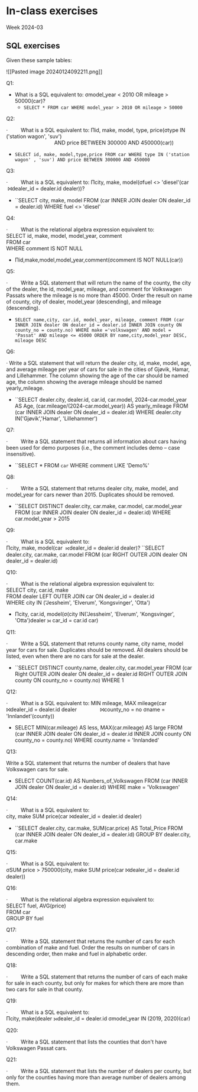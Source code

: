 # In-class exercises

Week 2024-03

## SQL exercises

Given these sample tables:

![[Pasted image 20240124092211.png]]

Q1:

- What is a SQL equivalent to:   σmodel_year < 2010 OR mileage > 50000(car)?
	- `SELECT * FROM car WHERE model_year > 2010 OR mileage > 50000` 

Q2:

·         What is a SQL equivalent to:  Πid, make, model, type, price(σtype IN ('station wagon', 'suv')  
                                 AND price BETWEEN 300000 AND 450000(car))
- `SELECT id, make, model,type,price FROM car WHERE type IN ('station wagon' , 'suv') AND price BETWEEN 300000 AND 450000` 

Q3:

·         What is a SQL equivalent to:  Πcity, make, model(σfuel <> 'diesel'(car  ⨝dealer_id = dealer.id dealer))?
- ``SELECT city, make, model FROM (car INNER JOIN dealer ON dealer_id = dealer.id) WHERE fuel <> 'diesel'

Q4:

·         What is the relational algebra expression equivalent to:  
SELECT id, make, model, model_year, comment  
FROM car  
WHERE comment IS NOT NULL

- Πid,make,model,model_year,comment(σcomment IS NOT NULL(car))  

Q5:

·         Write a SQL statement that will return the name of the county, the city of the dealer, the id, model_year, mileage, and comment for Volkswagen Passats where the mileage is no more than 45000. Order the result on name of county, city of dealer, model_year (descending), and mileage (descending).

- `SELECT name,city, car.id, model_year, mileage, comment FROM (car INNER JOIN dealer ON dealer_id = dealer.id INNER JOIN county ON county_no = county.no) WHERE make ='volkswagen' AND model = 'Passat' AND mileage <= 45000 ORDER BY name,city,model_year DESC, mileage DESC`

Q6:

·       Write a SQL statement that will return the dealer city, id, make, model, age, and average mileage per year of cars for sale in the cities of Gjøvik, Hamar, and Lillehammer. The column showing the age of the car should be named age, the column showing the average mileage should be named yearly_mileage.
- ``SELECT dealer.city, dealer.id, car.id, car.model, 2024-car.model_year AS Age, (car.mileage/(2024-car.model_year)) AS yearly_mileage FROM (car INNER JOIN dealer ON dealer_id = dealer.id) WHERE dealer.city IN('Gjøvik','Hamar', 'Lillehammer')

Q7:

·         Write a SQL statement that returns all information about cars having been used for demo purposes (i.e., the comment includes demo – case insensitive).
- ``SELECT * FROM `car` WHERE comment LIKE 'Demo%'

Q8:

·         Write a SQL statement that returns dealer city, make, model, and model_year for cars newer than 2015. Duplicates should be removed.
- ``SELECT DISTINCT dealer.city, car.make, car.model, car.model_year  FROM (car INNER JOIN dealer ON dealer_id = dealer.id) WHERE car.model_year > 2015


Q9:

·         What is a SQL equivalent to:  
Πcity, make, model(car  ⟖dealer_id = dealer.id dealer)?
``SELECT dealer.city, car.make, car.model FROM (car RIGHT OUTER JOIN dealer ON dealer_id = dealer.id)

Q10:

·         What is the relational algebra expression equivalent to:  
SELECT city, car.id, make    
FROM dealer LEFT OUTER JOIN car ON dealer_id = dealer.id  
WHERE city IN ('Jessheim', 'Elverum', 'Kongsvinger', 'Otta')  

- Πcity, car.id, model(σ(city IN('Jessheim', 'Elverum', 'Kongsvinger', 'Otta')dealer ⟕ car_id = car.id car) 

Q11:

·         Write a SQL statement that returns county name, city name, model year for cars for sale. Duplicates should be removed. All dealers should be listed, even when there are no cars for sale at the dealer.

- ``SELECT DISTINCT county.name, dealer.city, car.model_year FROM (car Right OUTER JOIN dealer ON dealer_id = dealer.id RIGHT OUTER JOIN county ON county_no = county.no) WHERE 1

Q12:

·         What is a SQL equivalent to: MIN mileage, MAX mileage(car ⨝dealer_id = dealer.id dealer                ⨝county_no = no σname = 'Innlandet'(county))

- SELECT MIN(car.mileage) AS less, MAX(car.mileage) AS large FROM (car INNER JOIN dealer ON dealer_id = dealer.id INNER JOIN county ON county_no = county.no) WHERE county.name = 'Innlanded'

Q13:

Write a SQL statement that returns the number of dealers that have Volkswagen cars for sale.

- SELECT COUNT(car.id) AS Numbers_of_Volkswagen FROM (car INNER JOIN dealer ON dealer_id = dealer.id) WHERE make = 'Volkswagen'

Q14:

·         What is a SQL equivalent to:  
city, make SUM price(car ⨝dealer_id = dealer.id dealer)

- ``SELECT dealer.city, car.make, SUM(car.price) AS Total_Price FROM (car INNER JOIN dealer ON dealer_id = dealer.id) GROUP BY dealer.city, car.make

Q15:

·         What is a SQL equivalent to:  
σSUM price > 750000(city, make SUM price(car ⨝dealer_id = dealer.id dealer))


  

Q16:

·         What is the relational algebra expression equivalent to:  
SELECT fuel, AVG(price)  
FROM car  
GROUP BY fuel

Q17:

·         Write a SQL statement that returns the number of cars for each combination of make and fuel. Order the results on number of cars in descending order, then make and fuel in alphabetic order.

Q18:

·         Write a SQL statement that returns the number of cars of each make for sale in each county, but only for makes for which there are more than two cars for sale in that county.

Q19:

·         What is a SQL equivalent to:  
Πcity, make(dealer ⟕dealer_id = dealer.id σmodel_year IN (2019, 2020)(car)

Q20:

·         Write a SQL statement that lists the counties that don't have Volkswagen Passat cars.

Q21:

·         Write a SQL statement that lists the number of dealers per county, but only for the counties having more than average number of dealers among them.